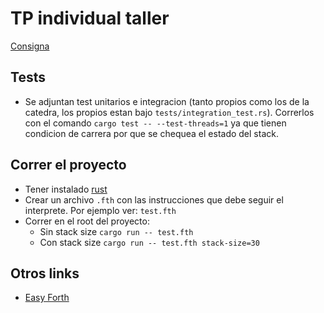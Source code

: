 # TP individual taller

[Consigna](https://taller-1-fiuba-rust.github.io/proyecto/25C1/ejercicio_individual.html)

## Tests

- Se adjuntan test unitarios e integracion (tanto propios como los de la catedra, los propios estan bajo `tests/integration_test.rs`). Correrlos con el comando `cargo test -- --test-threads=1` ya que tienen condicion de carrera por que se chequea el estado del stack.


## Correr el proyecto

- Tener instalado [rust](https://doc.rust-lang.org/book/ch01-01-installation.html)
- Crear un archivo `.fth` con las instrucciones que debe seguir el interprete. Por ejemplo ver: `test.fth`
- Correr en el root del proyecto:
    - Sin stack size `cargo run -- test.fth`
    - Con stack size `cargo run -- test.fth stack-size=30`

## Otros links
- [Easy Forth](https://skilldrick.github.io/easyforth/#introduction)
